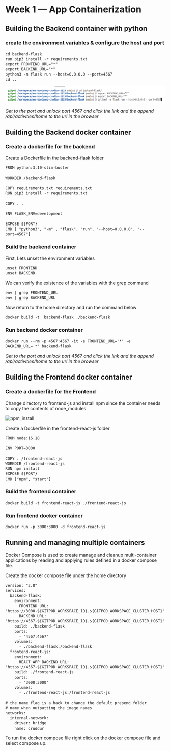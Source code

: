 # Week 1 — App Containerization

## Building the Backend container with python

### create the environment variables & configure the host and port 

```
cd backend-flask
run pip3 install -r requirements.txt
export FRONTEND_URL="*"
export BACKEND_URL="*"
python3 -m flask run --host=0.0.0.0 --port=4567
cd ..
```

![python_envirnment](assets/python_environ.png)

*Get to the port and unlock port 4567 and click the link and the append /api/activities/home to the url in the browser*

## Building the Backend docker container

### Create a dockerfile for the backend 
Create a Dockerfile in the backend-flask folder

```
FROM python:3.10-slim-buster

WORKDIR /backend-flask

COPY requirements.txt requirements.txt
RUN pip3 install -r requirements.txt

COPY . .

ENV FLASK_ENV=development

EXPOSE ${PORT}
CMD [ "python3", "-m" , "flask", "run", "--host=0.0.0.0", "--port=4567"]

```

### Build the backend container
First, Lets unset the environment variables 
```
unset FRONTEND
unset BACKEND
```
We can verify the existence of the variables with the grep command
``` 
env | grep FRONTEND_URL
env | grep BACKEND_URL
````
Now return to the home directory and run the command below
```
docker build -t  backend-flask ./backend-flask
```

### Run backend docker container
```
docker run --rm -p 4567:4567 -it -e FRONTEND_URL='*' -e BACKEND_URL='*' backend-flask
```
*Get to the port and unlock port 4567 and click the link and the append /api/activities/home to the url in the browser*

## Building the Frontend docker container

### Create a dockerfile for the Frontend
Change directory to frontend-js and install npm since the container needs to copy the contents of node_modules

![npm_install](assets/npm.png)

Create a Dockerfile in the frontend-react-js folder

```
FROM node:16.18

ENV PORT=3000

COPY . /frontend-react-js
WORKDIR /frontend-react-js
RUN npm install
EXPOSE ${PORT}
CMD ["npm", "start"]
```

### Build the frontend container
```
docker build -t frontend-react-js ./frontend-react-js
```


### Run frontend docker container
```
docker run -p 3000:3000 -d frontend-react-js
```
## Running and managing multiple containers

Docker Compose is used to create manage and cleanup multi-container applications by reading and applying rules defined in a docker compose file.

Create the docker compose file under the home directory

```
version: "3.8"
services:
  backend-flask:
    environment:
      FRONTEND_URL: "https://3000-${GITPOD_WORKSPACE_ID}.${GITPOD_WORKSPACE_CLUSTER_HOST}"
      BACKEND_URL: "https://4567-${GITPOD_WORKSPACE_ID}.${GITPOD_WORKSPACE_CLUSTER_HOST}"
    build: ./backend-flask
    ports:
      - "4567:4567"
    volumes:
      - ./backend-flask:/backend-flask
  frontend-react-js:
    environment:
      REACT_APP_BACKEND_URL: "https://4567-${GITPOD_WORKSPACE_ID}.${GITPOD_WORKSPACE_CLUSTER_HOST}"
    build: ./frontend-react-js
    ports:
      - "3000:3000"
    volumes:
      - ./frontend-react-js:/frontend-react-js

# the name flag is a hack to change the default prepend folder
# name when outputting the image names
networks: 
  internal-network:
    driver: bridge
    name: cruddur
```

To run the docker compose file right click on the docker compose file and select compose up.

